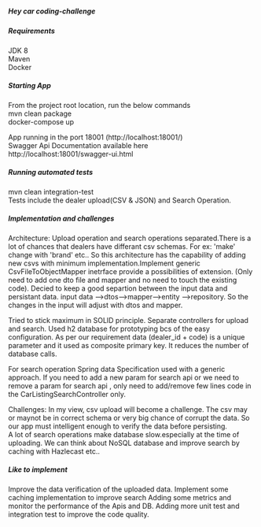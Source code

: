 ##### Hey car coding-challenge

##### Requirements
JDK 8  
Maven  
Docker

##### Starting App
From the project root location, run the below commands  
mvn clean package  
docker-compose up

App running in the port 18001 (http://localhost:18001/)  
Swagger Api Documentation available here  
http://localhost:18001/swagger-ui.html 

##### Running automated tests  
mvn clean integration-test  
Tests include the dealer upload(CSV & JSON) and Search Operation.

##### Implementation and challenges  
Architecture: Upload operation and search operations separated.There is a lot of chances that dealers have differant csv schemas.
For ex: 'make' change with 'brand'  etc.. So this architecture has the capability of adding new csvs with minimum 
implementation.Implement generic CsvFileToObjectMapper inetrface provide a possibilities of extension.
(Only need to add one dto file and mapper and no need to touch the existing code).
Decied to keep a good separtion between the input data and persistant data.
input data -->dtos-->mapper-->entity -->repository.
So the changes in the input will adjust with dtos and mapper.

Tried to stick maximum in SOLID principle.
Separate controllers for upload and search.
Used h2 database for prototyping bcs of the easy configuration.
As per our requirement data (dealer_id + code) is a unique parameter and it used as composite primary key.
It reduces the number of  database calls.


For search operation Spring data Specification used with a generic approach.
If you need to add a new param for search api or we need to remove a param for search api , only need to add/remove few lines code in the 
CarListingSearchController only.

Challenges: In my view, csv upload will become a challenge. The csv may or maynot be in correct schema or very big chance of corrupt the data.
So our app must intelligent enough to verify the data before persisting.  
A lot of search operations make database slow.especially at the time of uploading. 
We can think about NoSQL database and improve search by caching with Hazlecast etc..

##### Like to implement
Improve the data verification of the uploaded data.
Implement some caching implementation to improve search 
Adding some metrics and monitor the performance of the Apis and DB.
Adding more unit test and integration test to improve the code quality.
